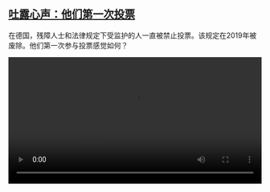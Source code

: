 <!--1632642424000-->
[吐露心声：他们第一次投票](https://www.dw.com/zh/%E5%90%90%E9%9C%B2%E5%BF%83%E5%A3%B0%EF%BC%9A%E4%BB%96%E4%BB%AC%E7%AC%AC%E4%B8%80%E6%AC%A1%E6%8A%95%E7%A5%A8/a-59263047)
------

<p>在德国，残障人士和法律规定下受监护的人一直被禁止投票。该规定在2019年被废除。他们第一次参与投票感觉如何？</small></p><video src="https://tvdownloaddw-a.akamaihd.net/dwtv_video/flv/vdt_zh/2021/bchi210922_001_e3b73votedisable_sd_sor.mp4" controls style="width:100%"></video>
